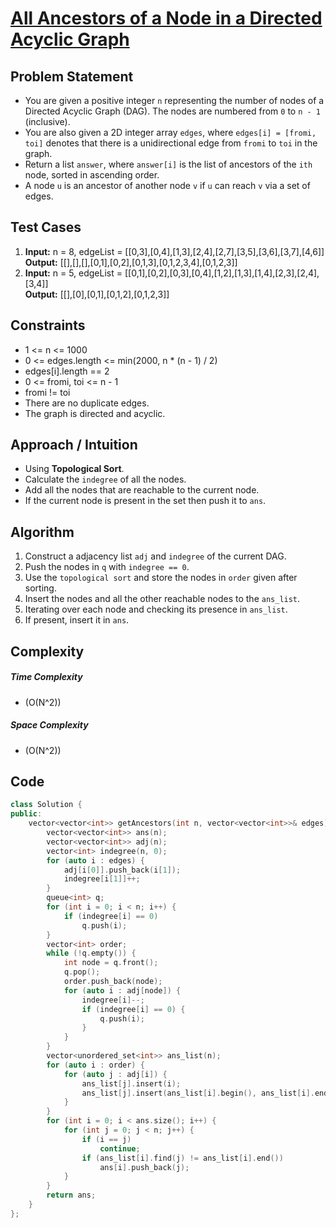 # [All Ancestors of a Node in a Directed Acyclic Graph](https://leetcode.com/problems/all-ancestors-of-a-node-in-a-directed-acyclic-graph/description/)

## Problem Statement
- You are given a positive integer `n` representing the number of nodes of a Directed Acyclic Graph (DAG). The nodes are numbered from `0` to `n - 1` (inclusive).
- You are also given a 2D integer array `edges`, where `edges[i] = [fromi, toi]` denotes that there is a unidirectional edge from `fromi` to `toi` in the graph.
- Return a list `answer`, where `answer[i]` is the list of ancestors of the `ith` node, sorted in ascending order.
- A node `u` is an ancestor of another node `v` if `u` can reach `v` via a set of edges.




## Test Cases
1. **Input:**  n = 8, edgeList = \[[0,3],[0,4],[1,3],[2,4],[2,7],[3,5],[3,6],[3,7],[4,6]] <br>
**Output:** \[[],[],[],[0,1],[0,2],[0,1,3],[0,1,2,3,4],[0,1,2,3]]
2. **Input:** n = 5, edgeList = \[[0,1],[0,2],[0,3],[0,4],[1,2],[1,3],[1,4],[2,3],[2,4],[3,4]] <br>
**Output:** \[[],[0],[0,1],[0,1,2],[0,1,2,3]]






## Constraints
- 1 <= n <= 1000
- 0 <= edges.length <= min(2000, n * (n - 1) / 2)
- edges[i].length == 2
- 0 <= fromi, toi <= n - 1
- fromi != toi
- There are no duplicate edges.
- The graph is directed and acyclic.



## Approach / Intuition 
- Using **Topological Sort**.
- Calculate the `indegree` of all the nodes.
- Add all the nodes that are reachable to the current node.
- If the current node is present in the set then push it to `ans`.





## Algorithm 
1. Construct a adjacency list `adj` and `indegree` of the current DAG.
2. Push the nodes in `q` with `indegree == 0`.
3. Use the `topological sort` and store the nodes in `order` given after sorting.
4. Insert the nodes and all the other reachable nodes to the `ans_list`.
5. Iterating over each node and checking its presence in `ans_list`.
6. If present, insert it in `ans`.






## Complexity
##### Time Complexity
- \(O(N^2)\)
##### Space Complexity
- \(O(N^2)\)




## Code
```cpp
class Solution {
public:
    vector<vector<int>> getAncestors(int n, vector<vector<int>>& edges) {
        vector<vector<int>> ans(n);
        vector<vector<int>> adj(n);
        vector<int> indegree(n, 0);
        for (auto i : edges) {
            adj[i[0]].push_back(i[1]);
            indegree[i[1]]++;
        }
        queue<int> q;
        for (int i = 0; i < n; i++) {
            if (indegree[i] == 0)
                q.push(i);
        }
        vector<int> order;
        while (!q.empty()) {
            int node = q.front();
            q.pop();
            order.push_back(node);
            for (auto i : adj[node]) {
                indegree[i]--;
                if (indegree[i] == 0) {
                    q.push(i);
                }
            }
        }
        vector<unordered_set<int>> ans_list(n);
        for (auto i : order) {
            for (auto j : adj[i]) {
                ans_list[j].insert(i);
                ans_list[j].insert(ans_list[i].begin(), ans_list[i].end());
            }
        }
        for (int i = 0; i < ans.size(); i++) {
            for (int j = 0; j < n; j++) {
                if (i == j)
                    continue;
                if (ans_list[i].find(j) != ans_list[i].end())
                    ans[i].push_back(j);
            }
        }
        return ans;
    }
};
```     